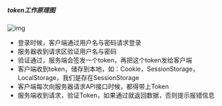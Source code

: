 ##### token工作原理图

![img](https://lc-gold-cdn.xitu.io/16894865298b0f8fc60c.png?imageView2/0/w/1280/h/960/format/webp/ignore-error/1)

* 登录时候，客户端通过用户名与密码请求登录
* 服务器收到请求区验证用户名与密码
* 验证通过，服务端会签发一个token，再把这个token发给客户端
* 客户端收到token，储存到本地，如：Cookie，SessionStorage，LocalStorage，我们是存在SessionStorage
* 客户端每次向服务器请求API接口时候，都得带上Token
* 服务端收到请求，验证Token，如果通过就返回数据，否则提示报错信息